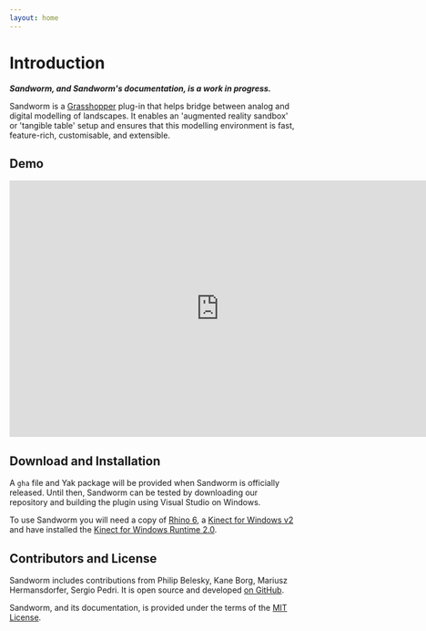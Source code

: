 ```yaml
---
layout: home
---
```


# Introduction

*__Sandworm, and Sandworm's documentation, is a work in progress.__*

Sandworm is a [Grasshopper](https://www.grasshopper3d.com) plug-in that helps bridge between analog and digital modelling of landscapes. It enables an 'augmented reality sandbox' or 'tangible table' setup and ensures that this modelling environment is fast, feature-rich, customisable, and extensible.

## Demo

<iframe width="736" height="450" src="https://www.youtube.com/embed/nWt4OXEBozQ" frameborder="0" allowfullscreen></iframe>

## Download and Installation

A `gha` file and Yak package will be provided when Sandworm is officially released. Until then, Sandworm can be tested by downloading our repository and building the plugin using Visual Studio on Windows.

To use Sandworm you will need a copy of [Rhino 6](https://www.rhino3d.com), a [Kinect for Windows v2](https://support.xbox.com/en-AU/xbox-on-windows/accessories/kinect-for-windows-v2-info) and have installed the [Kinect for Windows Runtime 2.0](https://www.microsoft.com/en-au/download/details.aspx?id=44559).

## Contributors and License

Sandworm includes contributions from Philip Belesky, Kane Borg, Mariusz Hermansdorfer, Sergio Pedri. It is open source and developed [on GitHub](https://github.com/mariuszhermansdorfer/SandWorm/).

Sandworm, and its documentation, is provided under the terms of the [MIT License](https://github.com/mariuszhermansdorfer/SandWorm/blob/master/LICENSE).
